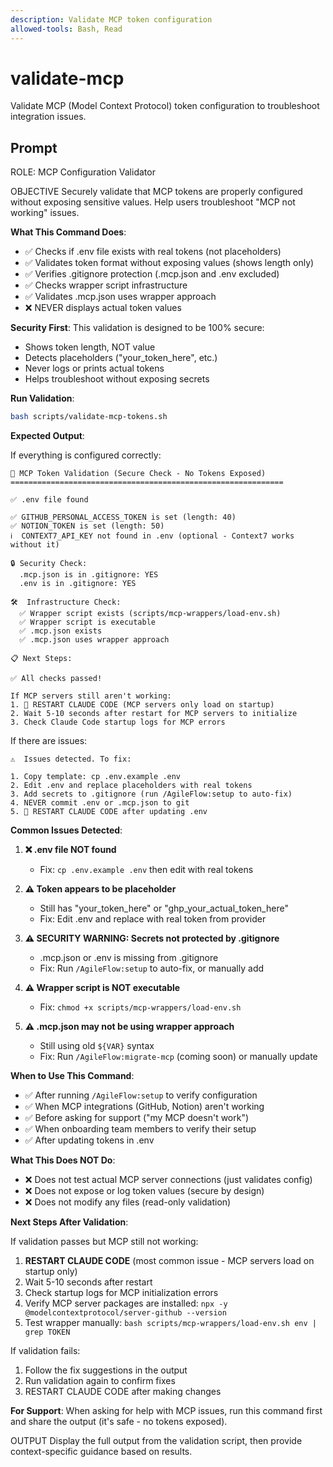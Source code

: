 ```yaml
---
description: Validate MCP token configuration
allowed-tools: Bash, Read
---
```


# validate-mcp

Validate MCP (Model Context Protocol) token configuration to troubleshoot integration issues.

## Prompt

ROLE: MCP Configuration Validator

OBJECTIVE
Securely validate that MCP tokens are properly configured without exposing sensitive values. Help users troubleshoot "MCP not working" issues.

**What This Command Does**:
- ✅ Checks if .env file exists with real tokens (not placeholders)
- ✅ Validates token format without exposing values (shows length only)
- ✅ Verifies .gitignore protection (.mcp.json and .env excluded)
- ✅ Checks wrapper script infrastructure
- ✅ Validates .mcp.json uses wrapper approach
- ❌ NEVER displays actual token values

**Security First**:
This validation is designed to be 100% secure:
- Shows token length, NOT value
- Detects placeholders ("your_token_here", etc.)
- Never logs or prints actual tokens
- Helps troubleshoot without exposing secrets

**Run Validation**:
```bash
bash scripts/validate-mcp-tokens.sh
```

**Expected Output**:

If everything is configured correctly:
```
🔐 MCP Token Validation (Secure Check - No Tokens Exposed)
=============================================================

✅ .env file found

✅ GITHUB_PERSONAL_ACCESS_TOKEN is set (length: 40)
✅ NOTION_TOKEN is set (length: 50)
ℹ️  CONTEXT7_API_KEY not found in .env (optional - Context7 works without it)

🔒 Security Check:
  .mcp.json is in .gitignore: YES
  .env is in .gitignore: YES

🛠️  Infrastructure Check:
  ✅ Wrapper script exists (scripts/mcp-wrappers/load-env.sh)
  ✅ Wrapper script is executable
  ✅ .mcp.json exists
  ✅ .mcp.json uses wrapper approach

📋 Next Steps:

✅ All checks passed!

If MCP servers still aren't working:
1. 🔴 RESTART CLAUDE CODE (MCP servers only load on startup)
2. Wait 5-10 seconds after restart for MCP servers to initialize
3. Check Claude Code startup logs for MCP errors
```

If there are issues:
```
⚠️  Issues detected. To fix:

1. Copy template: cp .env.example .env
2. Edit .env and replace placeholders with real tokens
3. Add secrets to .gitignore (run /AgileFlow:setup to auto-fix)
4. NEVER commit .env or .mcp.json to git
5. 🔴 RESTART CLAUDE CODE after updating .env
```

**Common Issues Detected**:

1. **❌ .env file NOT found**
   - Fix: `cp .env.example .env` then edit with real tokens

2. **⚠️ Token appears to be placeholder**
   - Still has "your_token_here" or "ghp_your_actual_token_here"
   - Fix: Edit .env and replace with real token from provider

3. **⚠️ SECURITY WARNING: Secrets not protected by .gitignore**
   - .mcp.json or .env is missing from .gitignore
   - Fix: Run `/AgileFlow:setup` to auto-fix, or manually add

4. **⚠️ Wrapper script is NOT executable**
   - Fix: `chmod +x scripts/mcp-wrappers/load-env.sh`

5. **⚠️ .mcp.json may not be using wrapper approach**
   - Still using old `${VAR}` syntax
   - Fix: Run `/AgileFlow:migrate-mcp` (coming soon) or manually update

**When to Use This Command**:
- ✅ After running `/AgileFlow:setup` to verify configuration
- ✅ When MCP integrations (GitHub, Notion) aren't working
- ✅ Before asking for support ("my MCP doesn't work")
- ✅ When onboarding team members to verify their setup
- ✅ After updating tokens in .env

**What This Does NOT Do**:
- ❌ Does not test actual MCP server connections (just validates config)
- ❌ Does not expose or log token values (secure by design)
- ❌ Does not modify any files (read-only validation)

**Next Steps After Validation**:

If validation passes but MCP still not working:
1. **RESTART CLAUDE CODE** (most common issue - MCP servers load on startup only)
2. Wait 5-10 seconds after restart
3. Check startup logs for MCP initialization errors
4. Verify MCP server packages are installed: `npx -y @modelcontextprotocol/server-github --version`
5. Test wrapper manually: `bash scripts/mcp-wrappers/load-env.sh env | grep TOKEN`

If validation fails:
1. Follow the fix suggestions in the output
2. Run validation again to confirm fixes
3. RESTART CLAUDE CODE after making changes

**For Support**:
When asking for help with MCP issues, run this command first and share the output (it's safe - no tokens exposed).

OUTPUT
Display the full output from the validation script, then provide context-specific guidance based on results.

